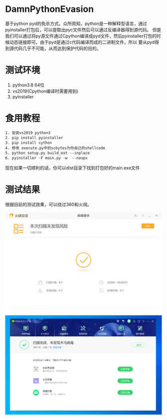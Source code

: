 # DamnPythonEvasion
基于python pyd的免杀方式。众所周知，python是一种解释型语言，通过pyinstaller打包后，可以提取出pyc文件然后可以通过反编译器得到源代码。
但是我们可以通过将py源文件通过Cpython编译成pyd文件，然后pyinstaller打包的时候动态链接即可。由于pyd是通过c代码编译而成的二进制文件，所以
要从pyd得到源代码几乎不可能，从而达到保护代码的目的。

# 测试环境
1. python3.8 64位
2. vs2019(Cpython编译时需要用到)
3. pyinstaller

# 食用教程
```
1. 安装vs2019 python3
2. pip install pyinstaller
3. pip install cython
4. 修改 execute.py中的scbytes为你自己的shellcode
5. python setup.py build_ext --inplace
6. pyinstaller -F main.py -w  --noupx
```
现在如果一切顺利的话，你可以dist目录下找到打包好的main.exe文件 

# 测试结果
根据目前的测试效果，可以绕过360和火绒。

![image](https://raw.githubusercontent.com/baiyies/DamnPythonEvasion/main/images/1.png)
![image](https://raw.githubusercontent.com/baiyies/DamnPythonEvasion/main/images/2.png)